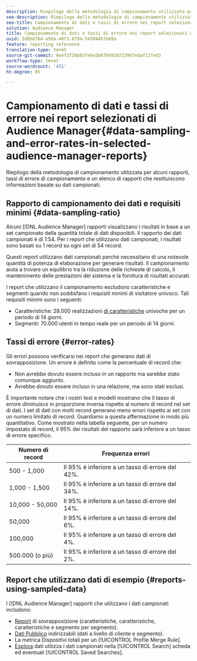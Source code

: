 ```yaml
---
description: Riepilogo della metodologia di campionamento utilizzata per alcuni rapporti, tassi di errore di campionamento e un elenco di rapporti che restituiscono informazioni basate su dati campionati.
seo-description: Riepilogo della metodologia di campionamento utilizzata per alcuni rapporti, tassi di errore di campionamento e un elenco di rapporti che restituiscono informazioni basate su dati campionati.
seo-title: Campionamento di dati e tassi di errore nei report selezionati di Audience Manager
solution: Audience Manager
title: Campionamento di dati e tassi di errore nei report selezionati di Audience Manager
uuid: 3d8bd764-a9da-40f1-8794-54304457bb9a
feature: reporting reference
translation-type: tm+mt
source-git-commit: 9e4f2f26b83fe6e5b6f669107239d7edaf11fed3
workflow-type: tm+mt
source-wordcount: '431'
ht-degree: 8%

---
```



# Campionamento di dati e tassi di errore nei report selezionati di Audience Manager{#data-sampling-and-error-rates-in-selected-audience-manager-reports}

Riepilogo della metodologia di campionamento utilizzata per alcuni rapporti, tassi di errore di campionamento e un elenco di rapporti che restituiscono informazioni basate su dati campionati.

## Rapporto di campionamento dei dati e requisiti minimi {#data-sampling-ratio}

Alcuni [!DNL Audience Manager] rapporti visualizzano i risultati in base a un set campionato della quantità totale di dati disponibili. Il rapporto dei dati campionati è di 1:54. Per i report che utilizzano dati campionati, i risultati sono basati su 1 record su ogni set di 54 record.

Questi report utilizzano dati campionati perché necessitano di una notevole quantità di potenza di elaborazione per generare risultati. Il campionamento aiuta a trovare un equilibrio tra la riduzione delle richieste di calcolo, il mantenimento delle prestazioni del sistema e la fornitura di risultati accurati.

I report che utilizzano il campionamento escludono caratteristiche e segmenti quando non soddisfano i requisiti minimi di visitatore univoco. Tali requisiti minimi sono i seguenti:

* Caratteristiche: 28.000 realizzazioni [di caratteristiche](/help/using/features/traits/trait-and-segment-qualification-reference.md#unique-trait-realizations) univoche per un periodo di 14 giorni.
* Segmenti: 70.000 utenti in tempo reale per un periodo di 14 giorni.

## Tassi di errore {#error-rates}

Gli errori possono verificarsi nei report che generano dati di sovrapposizione. Un errore è definito come la percentuale di record che:

* Non avrebbe dovuto essere incluso in un rapporto ma sarebbe stato comunque aggiunto.
* Avrebbe dovuto essere incluso in una relazione, ma sono stati esclusi.

È importante notare che i nostri test e modelli mostrano che il tasso di errore *diminuisce* in proporzione inversa rispetto al numero di record nel set di dati. I set di dati con molti record generano meno errori rispetto ai set con un numero limitato di record. Guardiamo a questa affermazione in modo più quantitativo. Come mostrato nella tabella seguente, per un numero impostato di record, il 95% dei risultati del rapporto sarà inferiore a un tasso di errore specifico.

| Numero di record | Frequenza errori |
|--- |--- |
| 500 - 1,000 | Il 95% è inferiore a un tasso di errore del 42%. |
| 1,000 - 1,500 | Il 95% è inferiore a un tasso di errore del 34%. |
| 10,000 - 50,000 | Il 95% è inferiore a un tasso di errore del 14%. |
| 50,000 | Il 95% è inferiore a un tasso di errore del 6%. |
| 100,000 | Il 95% è inferiore a un tasso di errore del 4%. |
| 500.000 (o più) | Il 95% è inferiore a un tasso di errore del 2%. |

## Report che utilizzano dati di esempio {#reports-using-sampled-data}

I [!DNL Audience Manager] rapporti che utilizzano i dati campionati includono:

* [Report](../reporting/dynamic-reports/dynamic-reports.md#interactive-and-overlap-reports) di sovrapposizione (caratteristiche, caratteristiche, caratteristiche e segmento per segmento).
* [Dati Pubblico](../features/addressable-audiences.md) indirizzabili (dati a livello di cliente e segmento).
* La metrica Dispositivi [](../features/profile-merge-rules/profile-link-metrics.md#merge-rule-metrics) totali per un [!UICONTROL Profile Merge Rule].
* [Esplora](../features/data-explorer/data-explorer-signals-search/data-explorer-search-pairs.md) dati utilizza i dati campionati nella [!UICONTROL Search] scheda ed eventuali [!UICONTROL Saved Searches].